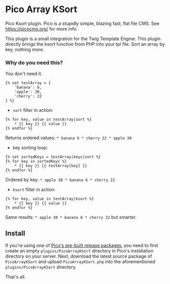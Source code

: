 # Pico Array KSort

Pico Ksort plugin. Pico is a stupidly simple, blazing fast, flat file CMS. See https://picocms.org/ for more info.

This plugin is a small integration for the Twig Template Engine. This plugin directly brings the ksort function from PHP into your tpl file. Sort an array by key, nothing more.

### Why do you need this?

You don't need it.

```
{% set testArray = {
    'banana': 6,
    'apple': 30,
    'cherry': 22
} %}
```
* `sort` filter in action:
```
{% for key, value in testArray|sort %}
    * {{ key }} {{ value }}
{% endfor %}
```
Returns ordered values: `* banana 6 * cherry 22 * apple 30`

* key sorting loop:
```
{% set sortedKeys = testArray|keys|sort %}
{% for key in sortedKeys %}
    * {{ key }} {{ testArray[key] }}
{% endfor %}
```
Ordered by key: `* apple 30 * banana 6 * cherry 22`
* `ksort` filter in action:
```
{% for key, value in testArray|ksort %}
    * {{ key }} {{ value }}
{% endfor %}
```
Same results: `* apple 30 * banana 6 * cherry 22` but smarter.

## Install

If you're using one of [Pico's pre-built release packages](https://github.com/picocms/Pico/releases/latest), you need to first create an empty `plugins/PicoArrayKSort` directory in Pico's installation directory on your server. Next, download the latest source package of `PicoArrayKSort` and upload `PicoArrayKSort.php` into the aforementioned `plugins/PicoArrayKSort` directory.

That's all.
